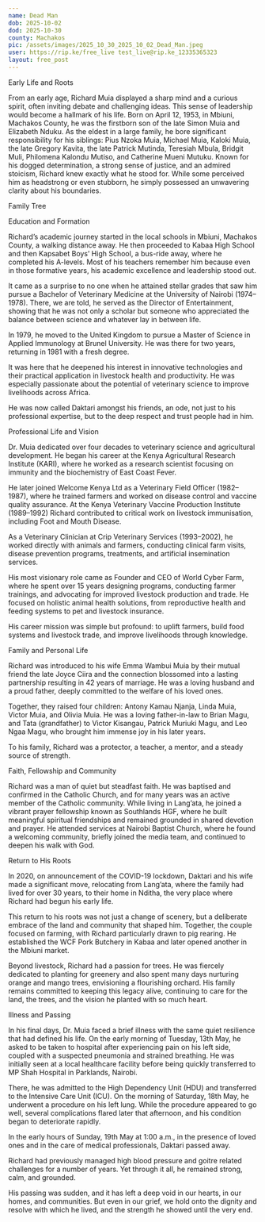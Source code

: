 ```yaml
---
name: Dead Man
dob: 2025-10-02
dod: 2025-10-30
county: Machakos
pic: /assets/images/2025_10_30_2025_10_02_Dead_Man.jpeg
user: https://rip.ke/free_live test_live@rip.ke_12335365323
layout: free_post
---
```

<p class='py-2'>Early Life and Roots</p><p class='py-2'>From an early age, Richard Muia displayed a sharp mind and a curious spirit, often inviting debate and challenging ideas. This sense of leadership would become a hallmark of his life. Born on April 12, 1953, in Mbiuni, Machakos County, he was the firstborn son of the late Simon Muia and Elizabeth Nduku. As the eldest in a large family, he bore significant responsibility for his siblings: Pius Nzoka Muia, Michael Muia, Kaloki Muia, the late Gregory Kavita, the late Patrick Mutinda, Teresiah Mbula, Bridgit Muli, Philomena Kalondu Mutiso, and Catherine Mueni Mutuku. Known for his dogged determination, a strong sense of justice, and an admired stoicism, Richard knew exactly what he stood for. While some perceived him as headstrong or even stubborn, he simply possessed an unwavering clarity about his boundaries.</p><p class='py-2'></p><p class='py-2'>Family Tree</p><p class='py-2'></p><p class='py-2'></p><p class='py-2'>Education and Formation</p><p class='py-2'>Richard’s academic journey started in the local schools in Mbiuni, Machakos County, a walking distance away. He then proceeded to Kabaa High School and then Kapsabet Boys’ High School, a bus-ride away, where he completed his A-levels. Most of his teachers remember him because even in those formative years, his academic excellence and leadership stood out.</p><p class='py-2'></p><p class='py-2'>It came as a surprise to no one when he attained stellar grades that saw him pursue a Bachelor of Veterinary Medicine at the University of Nairobi (1974–1978). There, we are told, he served as the Director of Entertainment, showing that he was not only a scholar but someone who appreciated the balance between science and whatever lay in between life.</p><p class='py-2'></p><p class='py-2'>In 1979, he moved to the United Kingdom to pursue a Master of Science in Applied Immunology at Brunel University. He was there for two years, returning in 1981 with a fresh degree.</p><p class='py-2'></p><p class='py-2'>It was here that he deepened his interest in innovative technologies and their practical application in livestock health and productivity. He was especially passionate about the potential of veterinary science to improve livelihoods across Africa.</p><p class='py-2'></p><p class='py-2'>He was now called Daktari amongst his friends, an ode, not just to his professional expertise, but to the deep respect and trust people had in him.</p><p class='py-2'></p><p class='py-2'>Professional Life and Vision</p><p class='py-2'>Dr. Muia dedicated over four decades to veterinary science and agricultural development. He began his career at the Kenya Agricultural Research Institute (KARI), where he worked as a research scientist focusing on immunity and the biochemistry of East Coast Fever.</p><p class='py-2'></p><p class='py-2'>He later joined Welcome Kenya Ltd as a Veterinary Field Officer (1982–1987), where he trained farmers and worked on disease control and vaccine quality assurance. At the Kenya Veterinary Vaccine Production Institute (1989–1992) Richard contributed to critical work on livestock immunisation, including Foot and Mouth Disease.</p><p class='py-2'></p><p class='py-2'>As a Veterinary Clinician at Crip Veterinary Services (1993–2002), he worked directly with animals and farmers, conducting clinical farm visits, disease prevention programs, treatments, and artificial insemination services.</p><p class='py-2'></p><p class='py-2'>His most visionary role came as Founder and CEO of World Cyber Farm, where he spent over 15 years designing programs, conducting farmer trainings, and advocating for improved livestock production and trade. He focused on holistic animal health solutions, from reproductive health and feeding systems to pet and livestock insurance.</p><p class='py-2'></p><p class='py-2'>His career mission was simple but profound: to uplift farmers, build food systems and livestock trade, and improve livelihoods through knowledge.</p><p class='py-2'></p><p class='py-2'>Family and Personal Life</p><p class='py-2'>Richard was introduced to his wife Emma Wambui Muia by their mutual friend the late Joyce Ciira and the connection blossomed into a lasting partnership resulting in 42 years of marriage. He was a loving husband and a proud father, deeply committed to the welfare of his loved ones.</p><p class='py-2'></p><p class='py-2'>Together, they raised four children: Antony Kamau Njanja, Linda Muia, Victor Muia, and Olivia Muia. He was a loving father-in-law to Brian Magu, and Tata (grandfather) to Victor Kisangau, Patrick Muriuki Magu, and Leo Ngaa Magu, who brought him immense joy in his later years.</p><p class='py-2'></p><p class='py-2'>To his family, Richard was a protector, a teacher, a mentor, and a steady source of strength.</p><p class='py-2'></p><p class='py-2'>Faith, Fellowship and Community</p><p class='py-2'>Richard was a man of quiet but steadfast faith. He was baptised and confirmed in the Catholic Church, and for many years was an active member of the Catholic community. While living in Lang’ata, he joined a vibrant prayer fellowship known as Southlands HGF, where he built meaningful spiritual friendships and remained grounded in shared devotion and prayer. He attended services at Nairobi Baptist Church, where he found a welcoming community, briefly joined the media team, and continued to deepen his walk with God.</p><p class='py-2'></p><p class='py-2'>Return to His Roots</p><p class='py-2'>In 2020, on announcement of the COVID-19 lockdown, Daktari and his wife made a significant move, relocating from Lang’ata, where the family had lived for over 30 years, to their home in Nditha, the very place where Richard had begun his early life.</p><p class='py-2'></p><p class='py-2'>This return to his roots was not just a change of scenery, but a deliberate embrace of the land and community that shaped him. Together, the couple focused on farming, with Richard particularly drawn to pig rearing. He established the WCF Pork Butchery in Kabaa and later opened another in the Mbiuni market.</p><p class='py-2'></p><p class='py-2'>Beyond livestock, Richard had a passion for trees. He was fiercely dedicated to planting for greenery and also spent many days nurturing orange and mango trees, envisioning a flourishing orchard. His family remains committed to keeping this legacy alive, continuing to care for the land, the trees, and the vision he planted with so much heart.</p><p class='py-2'></p><p class='py-2'>Illness and Passing</p><p class='py-2'>In his final days, Dr. Muia faced a brief illness with the same quiet resilience that had defined his life. On the early morning of Tuesday, 13th May, he asked to be taken to hospital after experiencing pain on his left side, coupled with a suspected pneumonia and strained breathing. He was initially seen at a local healthcare facility before being quickly transferred to MP Shah Hospital in Parklands, Nairobi.</p><p class='py-2'></p><p class='py-2'>There, he was admitted to the High Dependency Unit (HDU) and transferred to the Intensive Care Unit (ICU). On the morning of Saturday, 18th May, he underwent a procedure on his left lung. While the procedure appeared to go well, several complications flared later that afternoon, and his condition began to deteriorate rapidly.</p><p class='py-2'></p><p class='py-2'>In the early hours of Sunday, 19th May at 1:00 a.m., in the presence of loved ones and in the care of medical professionals, Daktari passed away.</p><p class='py-2'></p><p class='py-2'>Richard had previously managed high blood pressure and goitre related challenges for a number of years. Yet through it all, he remained strong, calm, and grounded.</p><p class='py-2'></p><p class='py-2'>His passing was sudden, and it has left a deep void in our hearts, in our homes, and communities. But even in our grief, we hold onto the dignity and resolve with which he lived, and the strength he showed until the very end.</p>
